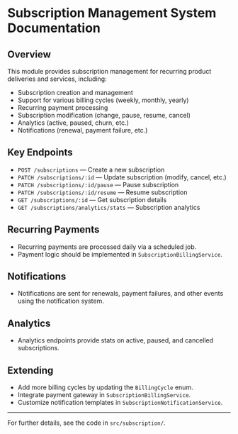 # Subscription Management System Documentation

## Overview
This module provides subscription management for recurring product deliveries and services, including:
- Subscription creation and management
- Support for various billing cycles (weekly, monthly, yearly)
- Recurring payment processing
- Subscription modification (change, pause, resume, cancel)
- Analytics (active, paused, churn, etc.)
- Notifications (renewal, payment failure, etc.)

## Key Endpoints
- `POST /subscriptions` — Create a new subscription
- `PATCH /subscriptions/:id` — Update subscription (modify, cancel, etc.)
- `PATCH /subscriptions/:id/pause` — Pause subscription
- `PATCH /subscriptions/:id/resume` — Resume subscription
- `GET /subscriptions/:id` — Get subscription details
- `GET /subscriptions/analytics/stats` — Subscription analytics

## Recurring Payments
- Recurring payments are processed daily via a scheduled job.
- Payment logic should be implemented in `SubscriptionBillingService`.

## Notifications
- Notifications are sent for renewals, payment failures, and other events using the notification system.

## Analytics
- Analytics endpoints provide stats on active, paused, and cancelled subscriptions.

## Extending
- Add more billing cycles by updating the `BillingCycle` enum.
- Integrate payment gateway in `SubscriptionBillingService`.
- Customize notification templates in `SubscriptionNotificationService`.

---

For further details, see the code in `src/subscription/`.
